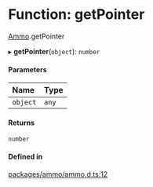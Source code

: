 # Function: getPointer

[Ammo](../modules/Ammo.md).getPointer

▸ **getPointer**(`object`): `number`

#### Parameters

| Name | Type |
| :------ | :------ |
| `object` | `any` |

#### Returns

`number`

#### Defined in

[packages/ammo/ammo.d.ts:12](https://github.com/Orillusion/orillusion/blob/main/packages/ammo/ammo.d.ts#L12)
